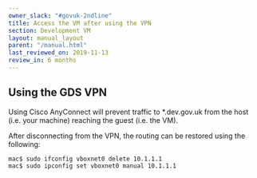 ```yaml
---
owner_slack: "#govuk-2ndline"
title: Access the VM after using the VPN
section: Development VM
layout: manual_layout
parent: "/manual.html"
last_reviewed_on: 2019-11-13
review_in: 6 months
---
```


## Using the GDS VPN

Using Cisco AnyConnect will prevent traffic to *.dev.gov.uk from the host (i.e.
your machine) reaching the guest (i.e. the VM).

After disconnecting from the VPN, the routing can be restored using the following:

```
mac$ sudo ifconfig vboxnet0 delete 10.1.1.1
mac$ sudo ipconfig set vboxnet0 manual 10.1.1.1
```

